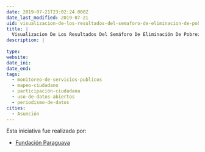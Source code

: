 ```yaml
---
date: 2019-07-21T23:02:24.000Z
date_last_modified: 2019-07-21
uid: visualizacion-de-los-resultados-del-semaforo-de-eliminacion-de-pobreza
title: |
  Visualizacion De Los Resultados Del Semáforo De Eliminación De Pobreza
description: |
  
type: 
website: 
date_ini: 
date_end: 
tags:
  - monitoreo-de-servicios-publicos
  - mapeo-ciudadano
  - participación-ciudadana
  - uso-de-datos-abiertos
  - periodismo-de-datos
cities: 
  - Asunción
---
```


Esta iniciativa fue realizada por:

- [Fundación Paraguaya](/organizaciones/fundacion-paraguaya)
